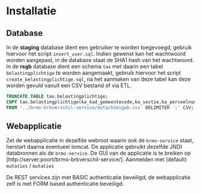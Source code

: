 # Installatie

## Database

In de **staging** database dient een gebruiker te worden toegevoegd, gebruik hiervoor het script `insert_user.sql`.
Indien gewenst kan het wachtwoord worden aangepast, in de database staat de SHA1 hash van het wachtwoord.
In de **rsgb** database dient een schema `tax`  met daarin een tabel `belastingplichtige` te worden aangemaakt, gebruik hiervoor
het script `create_belastingplichtige.sql`, na het aanmaken van deze tabel kan deze worden gevuld vanuit een CSV bestand of via ETL.

```sql
TRUNCATE TABLE tax.belastingplichtige;
COPY tax.belastingplichtige(ka_kad_gemeentecode,ka_sectie,ka_perceelnummer,ka_deelperceelnummer,ka_appartementsindex,kpr_nummer)
FROM '../brmo-brkverschil-service/data/b3eigwb.csv' DELIMITER ';' CSV;
```


## Webapplicatie

Zet de webapplicatie in dezelfde webroot waarin ook de `brmo-service` staat, herstart daarna eventueel tomcat.
De applicatie gebruikt dezelfde JNDI databronnen als de `brmo-service`.
De GUI van de applicatie is te breiken op [http://server:poort/brmo-brkverschil-service/].
Aanmelden met (default) `mutaties` / `mutaties`

De REST services zijn met BASIC authenticatie beveiligd, de webapplicatie zelf
is met FORM based authenticatie beveiligd.